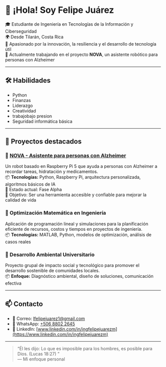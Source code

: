 # 👋 ¡Hola! Soy Felipe Juárez

🎓 Estudiante de Ingeniería en Tecnologías de la Información y Ciberseguridad  
🌍 Desde Tilarán, Costa Rica  
🚀 Apasionado por la innovación, la resiliencia y el desarrollo de tecnología útil  
🤖 Actualmente trabajando en el proyecto **NOVA**, un asistente robótico para personas con Alzheimer

---

## 🛠️ Habilidades

- Python 
- Finanzas
- Liderazgo
- Creatividad
- trabajobajo presion
- Seguridad informática básica

---

## 📌 Proyectos destacados

### 🔹 [NOVA - Asistente para personas con Alzheimer](https://github.com/ingfelipejuarez/nova)
Un robot basado en Raspberry Pi 5 que ayuda a personas con Alzheimer a recordar tareas, hidratación y medicamentos.  
📦 **Tecnologías:** Python, Raspberry Pi, arquitectura personalizada, algoritmos básicos de IA  
🚧 Estado actual: Fase Alpha  
🎯 Objetivo: Ser una herramienta accesible y confiable para mejorar la calidad de vida

### 🔹 Optimización Matemática en Ingeniería
Aplicación de programación lineal y simulaciones para la planificación eficiente de recursos, costos y tiempos en proyectos de ingeniería.  
📦 **Tecnologías:** MATLAB, Python, modelos de optimización, análisis de casos reales

### 🔹 Desarrollo Ambiental Universitario
Proyecto grupal de impacto social y tecnológico para promover el desarrollo sostenible de comunidades locales.  
📦 **Enfoque:** Diagnóstico ambiental, diseño de soluciones, comunicación efectiva

---

## 📫 Contacto

- 📧 Correo: [lfelipejuarez1@gmail.com](mailto:lfelipejuarez1@gmail.com)
- 📱 WhatsApp: [+506 8802 2645](https://wa.me/50688022645)
- 💼 LinkedIn: [www.linkedin.com/in/ingfelipejuarezm](https://www.linkedin.com/in/ingfelipejuarezm)

---

> “Él les dijo: Lo que es imposible para los hombres, es posible para Dios.
(Lucas 18:27)
”  
> — Mi enfoque personal

